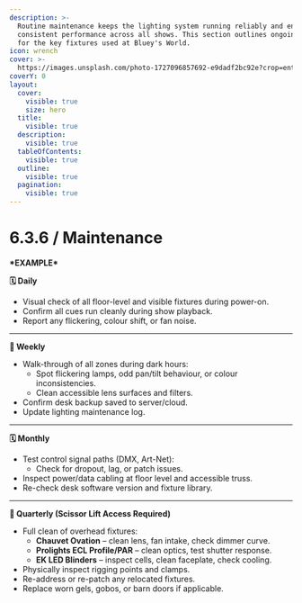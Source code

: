 ```yaml
---
description: >-
  Routine maintenance keeps the lighting system running reliably and ensures
  consistent performance across all shows. This section outlines ongoing tasks
  for the key fixtures used at Bluey's World.
icon: wrench
cover: >-
  https://images.unsplash.com/photo-1727096857692-e9dadf2bc92e?crop=entropy&cs=srgb&fm=jpg&ixid=M3wxOTcwMjR8MHwxfHNlYXJjaHwxfHxzaG93JTIwbGlnaHRpbmd8ZW58MHx8fHwxNzQ2NzYxNTc0fDA&ixlib=rb-4.1.0&q=85
coverY: 0
layout:
  cover:
    visible: true
    size: hero
  title:
    visible: true
  description:
    visible: true
  tableOfContents:
    visible: true
  outline:
    visible: true
  pagination:
    visible: true
---
```


# 6.3.6 / Maintenance

**\*EXAMPLE\***

**🗓️ Daily**

* Visual check of all floor-level and visible fixtures during power-on.
* Confirm all cues run cleanly during show playback.
* Report any flickering, colour shift, or fan noise.

***

**📆 Weekly**

* Walk-through of all zones during dark hours:
  * Spot flickering lamps, odd pan/tilt behaviour, or colour inconsistencies.
  * Clean accessible lens surfaces and filters.
* Confirm desk backup saved to server/cloud.
* Update lighting maintenance log.

***

**🗓️ Monthly**

* Test control signal paths (DMX, Art-Net):
  * Check for dropout, lag, or patch issues.
* Inspect power/data cabling at floor level and accessible truss.
* Re-check desk software version and fixture library.

***

**📅 Quarterly (Scissor Lift Access Required)**

* Full clean of overhead fixtures:
  * **Chauvet Ovation** – clean lens, fan intake, check dimmer curve.
  * **Prolights ECL Profile/PAR** – clean optics, test shutter response.
  * **EK LED Blinders** – inspect cells, clean faceplate, check cooling.
* Physically inspect rigging points and clamps.
* Re-address or re-patch any relocated fixtures.
* Replace worn gels, gobos, or barn doors if applicable.

